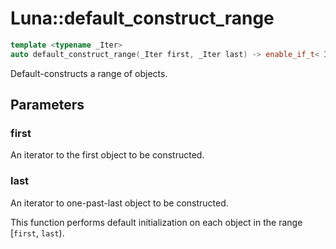 # Luna::default_construct_range

```c++
template <typename _Iter>
auto default_construct_range(_Iter first, _Iter last) -> enable_if_t< Impl::default_construct_range_is_value_type_class< _Iter >::value, void >
```

Default-constructs a range of objects. 



## Parameters
### first
An iterator to the first object to be constructed. 

### last
An iterator to one-past-last object to be constructed.


This function performs default initialization on each object in the range [`first`, `last`). 

